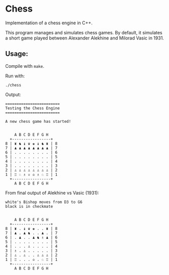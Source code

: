 # Chess
Implementation of a chess engine in C++.

This program manages and simulates chess games. By default, it simulates a short game played between Alexander Alekhine and Milorad Vasic in 1931.

## Usage:

Compile with `make`.

Run with:

```
./chess
```
Output:

```
========================
Testing the Chess Engine
========================

A new chess game has started!


    A B C D E F G H 
  +-----------------+
8 | ♜ ♞ ♝ ♛ ♚ ♝ ♞ ♜ | 8
7 | ♟ ♟ ♟ ♟ ♟ ♟ ♟ ♟ | 7
6 | . . . . . . . . | 6
5 | . . . . . . . . | 5
4 | . . . . . . . . | 4
3 | . . . . . . . . | 3
2 | ♙ ♙ ♙ ♙ ♙ ♙ ♙ ♙ | 2
1 | ♖ ♘ ♗ ♕ ♔ ♗ ♘ ♖ | 1
  +-----------------+
    A B C D E F G H 
```

From final output of Alekhine vs Vasic (1931):
```
white's Bishop moves from D3 to G6
black is in checkmate


    A B C D E F G H 
  +-----------------+
8 | ♜ . ♝ ♛ ♚ . . ♜ | 8
7 | ♟ . ♟ ♞ . . ♟ . | 7
6 | . ♟ . . ♟ ♞ ♗ ♟ | 6
5 | . . . . . . . . | 5
4 | . . . ♙ . . . . | 4
3 | ♗ . ♙ . . . . . | 3
2 | ♙ . ♙ . . ♙ ♙ ♙ | 2
1 | ♖ . . . ♔ . ♘ ♖ | 1
  +-----------------+
    A B C D E F G H 
```
